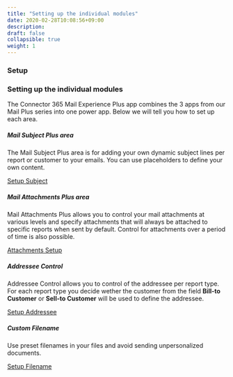 ```yaml
---
title: "Setting up the individual modules"
date: 2020-02-28T10:08:56+09:00
description: 
draft: false
collapsible: true
weight: 1
---
```

### Setup

### Setting up the individual modules
The Connector 365 Mail Experience Plus app combines the 3 apps from our Mail Plus series into one power app. Below we will tell you how to set up each area. 


##### Mail Subject Plus area
The Mail Subject Plus area is for adding your own dynamic subject lines per report or customer to your emails. You can use placeholders to define your own content.

[Setup Subject](https://docs.belware.de/de-de/apps/mail-subject-plus/first-steps/setup/)


##### Mail Attachments Plus area
Mail Attachments Plus allows you to control your mail attachments at various levels and specify attachments that will always be attached to specific reports when sent by default. Control for attachments over a period of time is also possible.

[Attachments Setup](https://docs.belware.de/de-de/apps/mail-attachments-plus/first-steps/setup/)

##### Addressee Control
Addressee Control allows you to control of the addressee per report type.
For each report type you decide wether the customer from the field **Bill-to Customer** or **Sell-to Customer** will be used to define the addressee. 

[Setup Addressee](https://docs.belware.de/en-us/apps/addressee-control/first-steps/setup/)

##### Custom Filename
Use preset filenames in your files and avoid sending unpersonalized documents.

[Setup Filename](https://docs.belware.de/en-us/apps/custom-filename/first-steps/setup/)